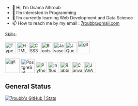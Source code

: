 - 👋 Hi, I’m Osama Alhroub
- 👀 I’m interested in Programming
- 🌱 I’m currently learning Web Development and Data Science
- 📫 How to reach me by my email : 7roubb@gmail.com


<!---
7roubb/7roubb is a ✨ special ✨ repository because its `README.md` (this file) appears on your GitHub profile.
You can click the Preview link to take a look at your changes.
--->

Skills:
<p align="left" dir="auto">
<a href="https://www.typescriptlang.org/" rel="nofollow"><img src="https://raw.githubusercontent.com/danielcranney/readme-generator/main/public/icons/skills/typescript-colored.svg" width="36" height="36" alt="TypeScript" style="max-width: 100%;"></a> 
<a href="https://developer.mozilla.org/en-US/docs/Glossary/HTML5" rel="nofollow"><img src="https://raw.githubusercontent.com/danielcranney/readme-generator/main/public/icons/skills/html5-colored.svg" width="36" height="36" alt="HTML5" style="max-width: 100%;"></a>
<a href="https://www.w3.org/TR/CSS/#css" rel="nofollow"><img src="https://raw.githubusercontent.com/danielcranney/readme-generator/main/public/icons/skills/css3-colored.svg" width="36" height="36" alt="CSS3" style="max-width: 100%;"></a>
<a href="https://getbootstrap.com/" rel="nofollow"><img src="https://raw.githubusercontent.com/danielcranney/readme-generator/main/public/icons/skills/bootstrap-colored.svg" width="36" height="36" alt="Bootstrap" style="max-width: 100%;"></a>
<a href="https://developer.mozilla.org/en-US/docs/Web/JavaScript" rel="nofollow"><img src="https://raw.githubusercontent.com/danielcranney/readme-generator/main/public/icons/skills/javascript-colored.svg" width="36" height="36" alt="Javascript" style="max-width: 100%;"></a>
<a href="https://jquery.com/" rel="nofollow"><img src="https://raw.githubusercontent.com/danielcranney/readme-generator/main/public/icons/skills/jquery-colored.svg" width="36" height="36" alt="JQuery" style="max-width: 100%;"></a>
<a href="https://git-scm.com/" rel="nofollow"><img src="https://git-scm.com/images/logos/downloads/Git-Icon-1788C.png" alt="git" width="40" height="40" data-canonical-src="https://www.vectorlogo.zone/logos/git-scm/git-scm-icon.svg" style="max-width: 100%;"></a>
  
<a href="https://redis.io/" rel="nofollow"><img src="https://1000logos.net/wp-content/uploads/2020/08/Redis-Logo.png" alt="git" height="48" style="max-width: 100%;"></a>
<a href="https://www.postgresql.org/" rel="nofollow"><img src="https://github.com/7roubb/7roubb/assets/153323412/53783a66-2984-4a16-88f9-7c7d75b34155"  height="46" alt="PostgreSql" style="max-width: 100%;"></a>
<a href="https://www.python.org/" rel="nofollow"><img src="https://github.com/7roubb/7roubb/assets/153323412/a0671e05-763c-4a10-a954-34d789117c7e"  height="36" alt="Python" style="max-width: 100%;"></a>
<a href="https://www.python.org/" rel="nofollow"><img src="https://github.com/7roubb/7roubb/assets/153323412/efefcbbd-33bb-44aa-b8ff-baf207a87566"  height="36" alt="InfluxDB" style="max-width: 100%;"></a>
<a href="https://www.python.org/" rel="nofollow"><img src="https://github.com/7roubb/7roubb/assets/153323412/419caa5f-f84b-4f22-88a7-b4456b830ffc"  height="36" alt="RabbitMQ" style="max-width: 100%;"></a>
<a href="https://www.python.org/" rel="nofollow"><img src="https://github.com/7roubb/7roubb/assets/153323412/4abbaa47-5e2d-4867-8cb2-315a28a69eb0"  height="36" alt="Canva" style="max-width: 100%;"></a>
<a href="https://www.python.org/" rel="nofollow"><img src="https://static-00.iconduck.com/assets.00/java-icon-378x512-w60vlu77.png"  height="36" alt="JAVA" style="max-width: 100%;"></a>

</p>

<h2>General Status</h2>

[![7roubb's GitHub | Stats](https://stats.quine.sh/7roubb/github?theme=dark)](https://quine.sh?utm_source=widgets&utm_campaign=7roubb)

